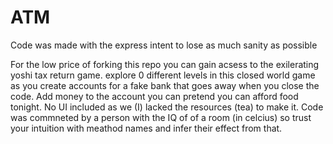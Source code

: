 # ATM

Code was made with the express intent to lose as much sanity as possible

For the low price of forking this repo you can gain acsess to the exilerating yoshi tax return game. explore 0 different levels in this closed world game as you create accounts for a fake bank that goes away when you close the code. Add money to the account you can pretend you can afford food tonight. No UI included as we (I) lacked the resources (tea) to make it. Code was commneted by a person with the IQ of of a room (in celcius) so trust your intuition with meathod names and infer their effect from that. 
